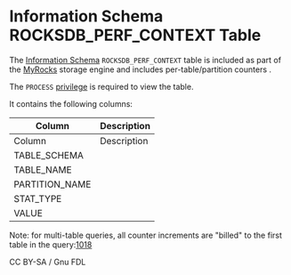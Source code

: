 # Information Schema ROCKSDB\_PERF\_CONTEXT Table

The [Information Schema](../../) `ROCKSDB_PERF_CONTEXT` table is included as part of the [MyRocks](../../../../../../storage-engines/myrocks/) storage engine and includes per-table/partition counters .

The `PROCESS` [privilege](../../../../../account-management-sql-commands/grant.md) is required to view the table.

It contains the following columns:

| Column          | Description |
| --------------- | ----------- |
| Column          | Description |
| TABLE\_SCHEMA   |             |
| TABLE\_NAME     |             |
| PARTITION\_NAME |             |
| STAT\_TYPE      |             |
| VALUE           |             |

Note: for multi-table queries, all counter increments are "billed" to the first table in the query:[1018](https://github.com/facebook/mysql-5.6/issues/1018)

CC BY-SA / Gnu FDL
